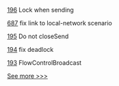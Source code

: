 
[196](https://github.com/hyperledger-labs/fabric-smart-client/pull/196) Lock when sending

[687](https://github.com/hyperledger-labs/business-partner-agent/pull/687) fix link to local-network scenario

[195](https://github.com/hyperledger-labs/fabric-smart-client/pull/195) Do not closeSend

[194](https://github.com/hyperledger-labs/fabric-smart-client/pull/194) fix deadlock

[193](https://github.com/hyperledger-labs/fabric-smart-client/pull/193) FlowControlBroadcast


[See more >>>](https://start-here.hyperledger.org/pull-requests)
